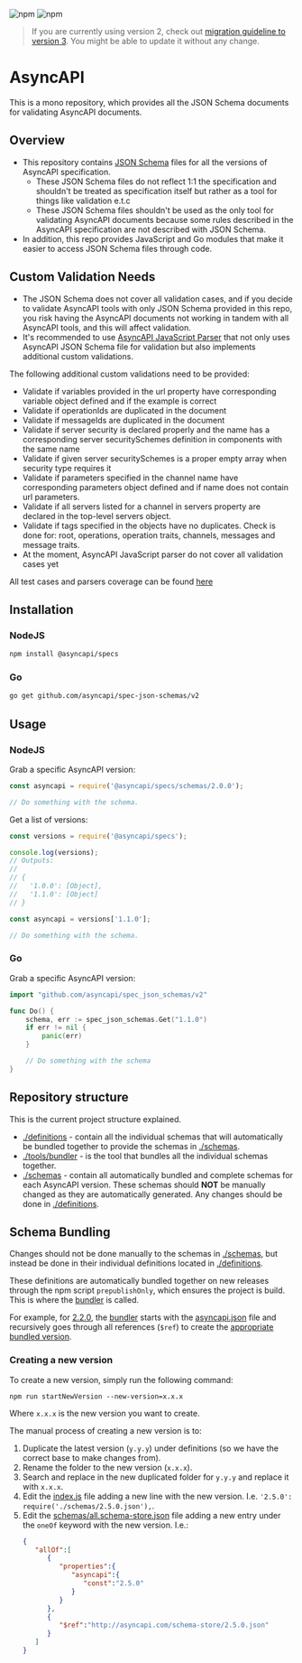 


![npm](https://img.shields.io/npm/v/@asyncapi/specs?style=for-the-badge) ![npm](https://img.shields.io/npm/dt/@asyncapi/specs?style=for-the-badge)

> If you are currently using version 2, check out [migration guideline to version 3](./migrations/Migrate%20to%20version%203.md). You might be able to update it without any change.
# AsyncAPI

This is a mono repository, which provides all the JSON Schema documents for validating AsyncAPI documents.

## Overview
* This repository contains [JSON Schema](https://json-schema.org) files for all the versions of AsyncAPI specification.
  * These JSON Schema files do not reflect 1:1 the specification and shouldn't be treated as specification itself but rather as a tool for things like validation e.t.c
  * These JSON Schema files shouldn't be used as the only tool for validating AsyncAPI documents because some rules described in the AsyncAPI specification are not described with JSON Schema.
* In addition, this repo provides JavaScript and Go modules that make it easier to access JSON Schema files through code.

## Custom Validation Needs
* The JSON Schema does not cover all validation cases, and if you decide to validate AsyncAPI tools with only JSON Schema provided in this repo, you risk having the AsyncAPI documents not working in tandem with all AsyncAPI tools, and this will affect validation.
* It's recommended to use [AsyncAPI JavaScript Parser](https://github.com/asyncapi/parser-js) that not only uses AsyncAPI JSON Schema file for validation but also implements additional custom validations.
 
 The following additional custom validations need to be provided:
* Validate if variables provided in the url property have corresponding variable object defined and if the example is correct
* Validate if operationIds are duplicated in the document
* Validate if messageIds are duplicated in the document
* Validate if server security is declared properly and the name has a corresponding server     securitySchemes definition in components with the same name
* Validate if given server securitySchemes is a proper empty array when security type requires it
* Validate if parameters specified in the channel name have corresponding parameters object defined and if name does not contain url parameters.
* Validate if all servers listed for a channel in servers property are declared in the top-level servers object.
* Validate if tags specified in the objects have no duplicates. Check is done for: root, operations, operation traits, channels, messages and message traits.
* At the moment, AsyncAPI JavaScript parser do not cover all validation cases yet

All test cases and parsers coverage can be found [here](https://asyncapi.github.io/tck/)


## Installation

### NodeJS
```bash
npm install @asyncapi/specs
```

### Go
```bash
go get github.com/asyncapi/spec-json-schemas/v2
```

## Usage

### NodeJS

Grab a specific AsyncAPI version:

```js
const asyncapi = require('@asyncapi/specs/schemas/2.0.0');

// Do something with the schema.
```

Get a list of versions:

```js
const versions = require('@asyncapi/specs');

console.log(versions);
// Outputs:
//
// {
//   '1.0.0': [Object],
//   '1.1.0': [Object]
// }

const asyncapi = versions['1.1.0'];

// Do something with the schema.
```
### Go

Grab a specific AsyncAPI version:

```go
import "github.com/asyncapi/spec_json_schemas/v2"

func Do() {
    schema, err := spec_json_schemas.Get("1.1.0")
    if err != nil {
        panic(err)
    }

    // Do something with the schema
}

```

## Repository structure
This is the current project structure explained.
- [./definitions](./definitions) - contain all the individual schemas that will automatically be bundled together to provide the schemas in [./schemas](./schemas).
- [./tools/bundler](./tools/bundler) - is the tool that bundles all the individual schemas together.
- [./schemas](./schemas) - contain all automatically bundled and complete schemas for each AsyncAPI version. These schemas should **NOT** be manually changed as they are automatically generated. Any changes should be done in [./definitions](./definitions).

## Schema Bundling
Changes should not be done manually to the schemas in [./schemas](./schemas), but instead be done in their individual definitions located in [./definitions](./definitions).

These definitions are automatically bundled together on new releases through the npm script `prepublishOnly`, which ensures the project is build. This is where the [bundler](./tools/bundler) is called. 

For example, for [2.2.0](./definitions/2.2.0), the [bundler](./tools/bundler/index.js) starts with the [asyncapi.json](definitions/2.2.0/asyncapi.json) file and recursively goes through all references (`$ref`) to create the [appropriate bundled version](./schemas/2.2.0.json).

### Creating a new version
To create a new version, simply run the following command:
```
npm run startNewVersion --new-version=x.x.x
```
Where `x.x.x` is the new version you want to create.

The manual process of creating a new version is to:
1. Duplicate the latest version (`y.y.y`) under definitions (so we have the correct base to make changes from). 
2. Rename the folder to the new version (`x.x.x`).
3. Search and replace in the new duplicated folder for `y.y.y` and replace it with `x.x.x`.
4. Edit the [index.js](./index.js) file adding a new line with the new version. I.e. `'2.5.0': require('./schemas/2.5.0.json'),`.
5. Edit the [schemas/all.schema-store.json](./schemas/all.schema-store.json) file adding a new entry under the `oneOf` keyword with the new version. I.e.:
    ```json
    {
       "allOf":[
          {
             "properties":{
                "asyncapi":{
                   "const":"2.5.0"
                }
             }
          },
          {
             "$ref":"http://asyncapi.com/schema-store/2.5.0.json"
          }
       ]
    }
    ```



